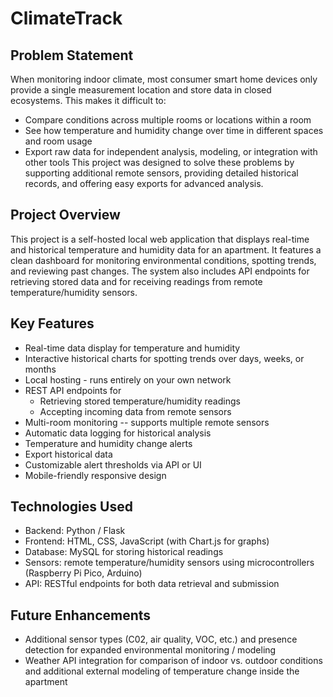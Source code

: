 ClimateTrack
===========

Problem Statement
------------
When monitoring indoor climate, most consumer smart home devices only provide a single measurement location and store data in closed ecosystems. This makes it difficult to:
* Compare conditions across multiple rooms or locations within a room
* See how temperature and humidity change over time in different spaces and room usage
* Export raw data for independent analysis, modeling, or integration with other tools
This project was designed to solve these problems by supporting additional remote sensors, providing detailed historical records, and offering easy exports for advanced analysis.


Project Overview
--------
This project is a self-hosted local web application that displays real-time and historical temperature and humidity data for an apartment. It features a clean dashboard for monitoring environmental conditions, spotting trends, and reviewing past changes. The system also includes API endpoints for retrieving stored data and for receiving readings from remote temperature/humidity sensors.


Key Features
--------
* Real-time data display for temperature and humidity
* Interactive historical charts for spotting trends over days, weeks, or months
* Local hosting - runs entirely on your own network
* REST API endpoints for
    * Retrieving stored temperature/humidity readings
    * Accepting incoming data from remote sensors
* Multi-room monitoring -- supports multiple remote sensors
* Automatic data logging for historical analysis
* Temperature and humidity change alerts
* Export historical data
* Customizable alert thresholds via API or UI
* Mobile-friendly responsive design


Technologies Used
-----------
* Backend: Python / Flask
* Frontend: HTML, CSS, JavaScript (with Chart.js for graphs)
* Database: MySQL for storing historical readings
* Sensors: remote temperature/humidity sensors using microcontrollers (Raspberry Pi Pico, Arduino)
* API: RESTful endpoints for both data retrieval and submission


Future Enhancements
---------
* Additional sensor types (C02, air quality, VOC, etc.) and presence detection for expanded environmental monitoring / modeling
* Weather API integration for comparison of indoor vs. outdoor conditions and additional external modeling of temperature change inside the apartment



